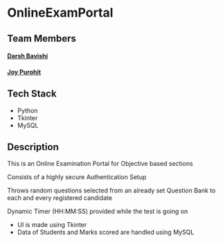 # OnlineExamPortal
## Team Members
#### [Darsh Bavishi](https://github.com/DarshBavishi)
#### [Joy Purohit](https://github.com/Joypurohit)
## Tech Stack
 * Python 
 * Tkinter
 * MySQL
## Description
 This is an Online Examination Portal for Objective based sections
 
 Consists of a highly secure Authentication Setup
 
 Throws random questions selected from an already set Question Bank to each and every registered candidate
 
 Dynamic Timer (HH:MM:SS) provided while the test is going on 
 
* UI is made using Tkinter
* Data of Students and Marks scored are handled using MySQL

